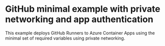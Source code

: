 # GitHub minimal example with private networking and app authentication

This example deploys GitHub Runners to Azure Container Apps using the minimal set of required variables using private networking.

